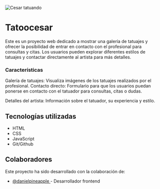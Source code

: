 ![Cesar tatuando](img\WhatsAppImage2025-01-13at15.51.26.jpeg)

# Tatoocesar
Este es un proyecto web dedicado a mostrar una galería de tatuajes y ofrecer la posibilidad de entrar en contacto con el profesional para consultas y citas. Los usuarios pueden explorar diferentes estilos de tatuajes y contactar directamente al artista para más detalles.

### Características
Galería de tatuajes: Visualiza imágenes de los tatuajes realizados por el profesional.
Contacto directo: Formulario para que los usuarios puedan ponerse en contacto con el tatuador para consultas, citas o dudas.


Detalles del artista: Información sobre el tatuador, su experiencia y estilo.
## Tecnologías utilizadas
*  HTML
*  CSS
*  JavaScript
*  Git/Github

  ## Colaboradores

Este proyecto ha sido desarrollado con la colaboración de:

- [@danielpineapple ](https://github.com/DanielPineapple) - Desarrollador frontend
